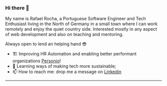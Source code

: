 ### Hi there 👋

My name is Rafael Rocha, a Portuguese Software Engineer and Tech Enthusiast living in the North of Germany in a small town where I can work remotely and enjoy the quiet country side.
Interested mostly in any aspect of web development and also on teaching and mentoring.

Always open to lend an helping hand 😎

- 🏗️ Improving HR Automation and enabling better performant organizations [Personio](https://www.personio.com/hr/hr-software/?ads_adid=132400864262&ads_cmpid=16734950874&ads_creative=590729885227&ads_matchtype=e&ads_network=g&ads_targetid=kwd-308865887453&ttv=2&utm_campaign=S_UK_EN_BRA_CORE&utm_medium=ppc&utm_source=adwords&utm_term=personio&gclid=Cj0KCQjw8amWBhCYARIsADqZJoVoT4NhdI0riKF1PCdg8-ECd9iIHgHbdVzEsV5ixyd5SaMQ1Nr4IS8aAvgXEALw_wcB)!
- 🌱 Learning ways of making tech more sustainable;
- 📫 How to reach me: drop me a message on [Linkedin](https://www.linkedin.com/in/rafael-rocha91/)
---
